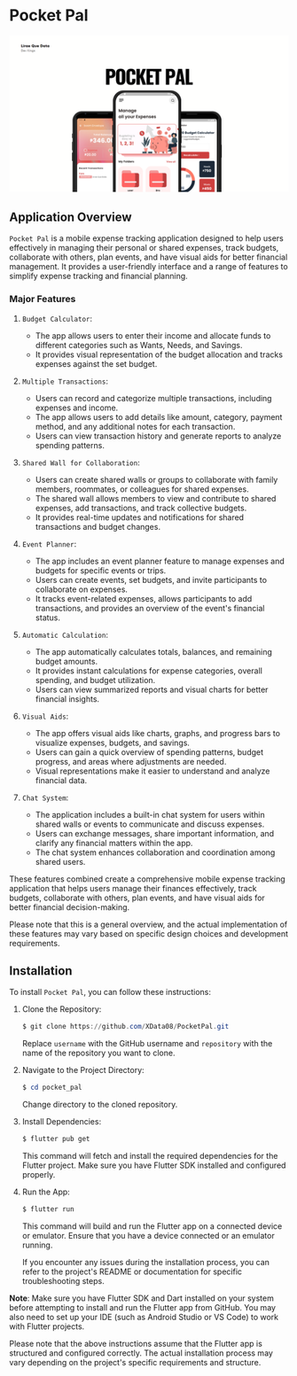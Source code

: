 
# Pocket Pal 

![PocketPal](/assets/images/PocketPal.png)
## Application Overview

`Pocket Pal` is a mobile expense tracking application designed to help users effectively in managing their personal or shared expenses, track budgets, collaborate with others, plan events, and have visual aids for better financial management. It provides a user-friendly interface and a range of features to simplify expense tracking and financial planning.

### Major Features

1. `Budget Calculator`:
   - The app allows users to enter their income and allocate funds to different categories such as Wants, Needs, and Savings.
   - It provides visual representation of the budget allocation and tracks expenses against the set budget.

2. `Multiple Transactions`:
   - Users can record and categorize multiple transactions, including expenses and income.
   - The app allows users to add details like amount, category, payment method, and any additional notes for each transaction.
   - Users can view transaction history and generate reports to analyze spending patterns.

3. `Shared Wall for Collaboration`:
   - Users can create shared walls or groups to collaborate with family members, roommates, or colleagues for shared expenses.
   - The shared wall allows members to view and contribute to shared expenses, add transactions, and track collective budgets.
   - It provides real-time updates and notifications for shared transactions and budget changes.

4. `Event Planner`:
   - The app includes an event planner feature to manage expenses and budgets for specific events or trips.
   - Users can create events, set budgets, and invite participants to collaborate on expenses.
   - It tracks event-related expenses, allows participants to add transactions, and provides an overview of the event's financial status.

5. `Automatic Calculation`:
   - The app automatically calculates totals, balances, and remaining budget amounts.
   - It provides instant calculations for expense categories, overall spending, and budget utilization.
   - Users can view summarized reports and visual charts for better financial insights.

6. `Visual Aids`:
   - The app offers visual aids like charts, graphs, and progress bars to visualize expenses, budgets, and savings.
   - Users can gain a quick overview of spending patterns, budget progress, and areas where adjustments are needed.
   - Visual representations make it easier to understand and analyze financial data.

7. `Chat System`:
   - The application includes a built-in chat system for users within shared walls or events to communicate and discuss expenses.
   - Users can exchange messages, share important information, and clarify any financial matters within the app.
   - The chat system enhances collaboration and coordination among shared users.

These features combined create a comprehensive mobile expense tracking application that helps users manage their finances effectively, track budgets, collaborate with others, plan events, and have visual aids for better financial decision-making.

Please note that this is a general overview, and the actual implementation of these features may vary based on specific design choices and development requirements.


## Installation

To install `Pocket Pal`, you can follow these instructions:

1. Clone the Repository:
   ```powershell
   $ git clone https://github.com/XData08/PocketPal.git
   ```
   Replace `username` with the GitHub username and `repository` with the name of the repository you want to clone.

2. Navigate to the Project Directory:
   ```powershell
   $ cd pocket_pal
   ```
   Change directory to the cloned repository.

3. Install Dependencies:
   ```powershell
   $ flutter pub get
   ```
   This command will fetch and install the required dependencies for the Flutter project. Make sure you have Flutter SDK installed and configured properly.

4. Run the App:
   ```powershell
   $ flutter run
   ```
   This command will build and run the Flutter app on a connected device or emulator. Ensure that you have a device connected or an emulator running.

   If you encounter any issues during the installation process, you can refer to the project's README or documentation for specific troubleshooting steps.

**Note**: Make sure you have Flutter SDK and Dart installed on your system before attempting to install and run the Flutter app from GitHub. You may also need to set up your IDE (such as Android Studio or VS Code) to work with Flutter projects.

Please note that the above instructions assume that the Flutter app is structured and configured correctly. The actual installation process may vary depending on the project's specific requirements and structure.

